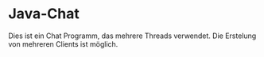 # Java-Chat

Dies ist ein Chat Programm, das mehrere Threads verwendet. Die Erstelung von mehreren Clients ist möglich.
